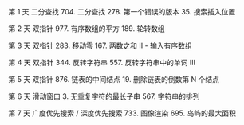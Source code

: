 第 1 天
    二分查找
    704. 二分查找
    278. 第一个错误的版本
    35. 搜索插入位置

第 2 天
    双指针
    977. 有序数组的平方
    189. 轮转数组

第 3 天
    双指针
    283. 移动零
    167. 两数之和 II - 输入有序数组

第 4 天
    双指针
    344. 反转字符串
    557. 反转字符串中的单词 III

第 5 天
    双指针
    876. 链表的中间结点
    19. 删除链表的倒数第 N 个结点

第 6 天
    滑动窗口
    3. 无重复字符的最长子串
    567. 字符串的排列

第 7 天
    广度优先搜索 / 深度优先搜索
    733. 图像渲染
    695. 岛屿的最大面积
